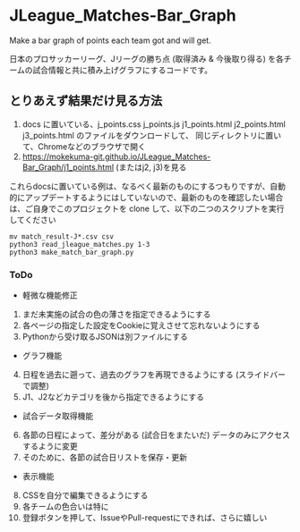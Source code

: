 # JLeague_Matches-Bar_Graph
Make a bar graph of points each team got and will get.

日本のプロサッカーリーグ、Jリーグの勝ち点 (取得済み & 今後取り得る) を各チームの試合情報と共に積み上げグラフにするコードです。

## とりあえず結果だけ見る方法
1. docs に置いている、j_points.css  j_points.js  j1_points.html  j2_points.html  j3_points.html のファイルをダウンロードして、
同じディレクトリに置いて、Chromeなどのブラウザで開く
1. https://mokekuma-git.github.io/JLeague_Matches-Bar_Graph/j1_points.html (またはj2, j3)を見る

これらdocsに置いている例は、なるべく最新のものにするつもりですが、自動的にアップデートするようにはしていないので、最新のものを確認したい場合は、ご自身でこのプロジェクトを clone して、以下の二つのスクリプトを実行してください  
```
mv match_result-J*.csv csv
python3 read_jleague_matches.py 1-3
python3 make_match_bar_graph.py
```

### ToDo
+ 軽微な機能修正
1. まだ未実施の試合の色の薄さを指定できるようにする
2. 各ページの指定した設定をCookieに覚えさせて忘れないようにする
3. Pythonから受け取るJSONは別ファイルにする
+ グラフ機能
4. 日程を過去に遡って、過去のグラフを再現できるようにする (スライドバーで調整)
5. J1、J2などカテゴリを後から指定できるようにする
+ 試合データ取得機能
6. 各節の日程によって、差分がある (試合日をまたいだ) データのみにアクセスするように変更
7. そのために、各節の試合日リストを保存・更新
+ 表示機能
8. CSSを自分で編集できるようにする
9. 各チームの色合いは特に
10. 登録ボタンを押して、IssueやPull-requestにできれば、さらに嬉しい
